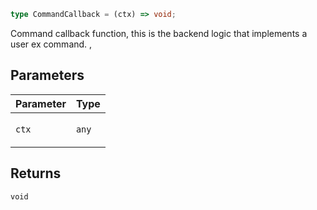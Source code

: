 ```ts
type CommandCallback = (ctx) => void;
```

Command callback function, this is the backend logic that implements a user ex command.
,

## Parameters

<table>
<thead>
<tr>
<th>Parameter</th>
<th>Type</th>
</tr>
</thead>
<tbody>
<tr>
<td>

`ctx`

</td>
<td>

`any`

</td>
</tr>
</tbody>
</table>

## Returns

`void`
